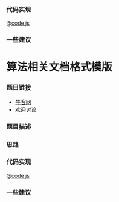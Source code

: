 
### 代码实现

@[code js](@code/algorithm/剑指/栈队列堆/getLeastNumbers.js)

### 一些建议


# 算法相关文档格式模版




### 题目链接

- [牛客网]()
- [欢迎讨论]()

### 题目描述


### 思路


### 代码实现

@[code js](@code/algorithm/剑指/树/reConstructBinaryTree.js)

### 一些建议
